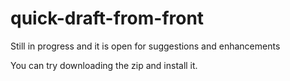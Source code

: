 # quick-draft-from-front

Still in progress and it is open for suggestions and enhancements


You can try downloading the zip and install it.
